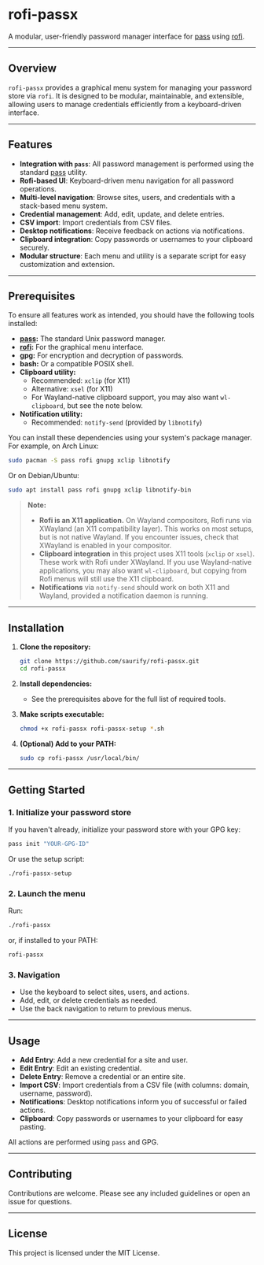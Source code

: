 # rofi-passx

A modular, user-friendly password manager interface for [pass](https://www.passwordstore.org/) using [rofi](https://github.com/davatorium/rofi).

---

## Overview

`rofi-passx` provides a graphical menu system for managing your password store via `rofi`. It is designed to be modular, maintainable, and extensible, allowing users to manage credentials efficiently from a keyboard-driven interface.

---

## Features

- **Integration with `pass`**: All password management is performed using the standard [pass](https://www.passwordstore.org/) utility.
- **Rofi-based UI**: Keyboard-driven menu navigation for all password operations.
- **Multi-level navigation**: Browse sites, users, and credentials with a stack-based menu system.
- **Credential management**: Add, edit, update, and delete entries.
- **CSV import**: Import credentials from CSV files.
- **Desktop notifications**: Receive feedback on actions via notifications.
- **Clipboard integration**: Copy passwords or usernames to your clipboard securely.
- **Modular structure**: Each menu and utility is a separate script for easy customization and extension.

---

## Prerequisites

To ensure all features work as intended, you should have the following tools installed:

- **[pass](https://www.passwordstore.org/):** The standard Unix password manager.
- **[rofi](https://github.com/davatorium/rofi):** For the graphical menu interface.
- **gpg:** For encryption and decryption of passwords.
- **bash:** Or a compatible POSIX shell.
- **Clipboard utility:**
  - Recommended: `xclip` (for X11)
  - Alternative: `xsel` (for X11)
  - For Wayland-native clipboard support, you may also want `wl-clipboard`, but see the note below.
- **Notification utility:**
  - Recommended: `notify-send` (provided by `libnotify`)

You can install these dependencies using your system's package manager. For example, on Arch Linux:
```sh
sudo pacman -S pass rofi gnupg xclip libnotify
```
Or on Debian/Ubuntu:
```sh
sudo apt install pass rofi gnupg xclip libnotify-bin
```

> **Note:**
> - **Rofi is an X11 application.** On Wayland compositors, Rofi runs via XWayland (an X11 compatibility layer). This works on most setups, but is not native Wayland. If you encounter issues, check that XWayland is enabled in your compositor.
> - **Clipboard integration** in this project uses X11 tools (`xclip` or `xsel`). These work with Rofi under XWayland. If you use Wayland-native applications, you may also want `wl-clipboard`, but copying from Rofi menus will still use the X11 clipboard.
> - **Notifications** via `notify-send` should work on both X11 and Wayland, provided a notification daemon is running.

---

## Installation

1. **Clone the repository:**
   ```sh
   git clone https://github.com/saurify/rofi-passx.git
   cd rofi-passx
   ```

2. **Install dependencies:**
   - See the prerequisites above for the full list of required tools.

3. **Make scripts executable:**
   ```sh
   chmod +x rofi-passx rofi-passx-setup *.sh
   ```

4. **(Optional) Add to your PATH:**
   ```sh
   sudo cp rofi-passx /usr/local/bin/
   ```

---

## Getting Started

### 1. Initialize your password store

If you haven't already, initialize your password store with your GPG key:
```sh
pass init "YOUR-GPG-ID"
```
Or use the setup script:
```sh
./rofi-passx-setup
```

### 2. Launch the menu

Run:
```sh
./rofi-passx
```
or, if installed to your PATH:
```sh
rofi-passx
```

### 3. Navigation

- Use the keyboard to select sites, users, and actions.
- Add, edit, or delete credentials as needed.
- Use the back navigation to return to previous menus.

---

## Usage

- **Add Entry**: Add a new credential for a site and user.
- **Edit Entry**: Edit an existing credential.
- **Delete Entry**: Remove a credential or an entire site.
- **Import CSV**: Import credentials from a CSV file (with columns: domain, username, password).
- **Notifications**: Desktop notifications inform you of successful or failed actions.
- **Clipboard**: Copy passwords or usernames to your clipboard for easy pasting.

All actions are performed using `pass` and GPG.

---

## Contributing

Contributions are welcome. Please see any included guidelines or open an issue for questions.

---

## License

This project is licensed under the MIT License.